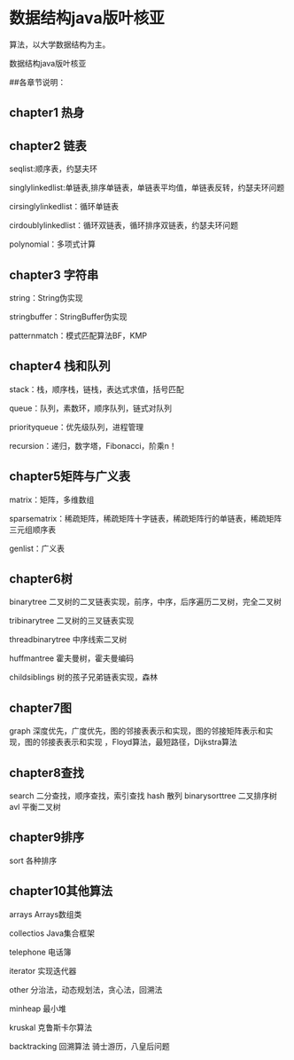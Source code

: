 # 数据结构java版叶核亚


算法，以大学数据结构为主。

数据结构java版叶核亚

##各章节说明：

## chapter1  热身

## chapter2  链表

seqlist:顺序表，约瑟夫环

singlylinkedlist:单链表,排序单链表，单链表平均值，单链表反转，约瑟夫环问题

cirsinglylinkedlist：循环单链表

cirdoublylinkedlist：循环双链表，循环排序双链表，约瑟夫环问题

polynomial：多项式计算

## chapter3  字符串

string：String伪实现

stringbuffer：StringBuffer伪实现

patternmatch：模式匹配算法BF，KMP

## chapter4 栈和队列

stack：栈，顺序栈，链栈，表达式求值，括号匹配

queue：队列，素数环，顺序队列，链式对队列

priorityqueue：优先级队列，进程管理

recursion：递归，数字塔，Fibonacci，阶乘n！

## chapter5矩阵与广义表

matrix：矩阵，多维数组

sparsematrix：稀疏矩阵，稀疏矩阵十字链表，稀疏矩阵行的单链表，稀疏矩阵三元组顺序表

genlist：广义表

## chapter6树

binarytree 二叉树的二叉链表实现，前序，中序，后序遍历二叉树，完全二叉树

tribinarytree 二叉树的三叉链表实现

threadbinarytree 中序线索二叉树

huffmantree 霍夫曼树，霍夫曼编码

childsiblings 树的孩子兄弟链表实现，森林

## chapter7图

graph 深度优先，广度优先，图的邻接表表示和实现，图的邻接矩阵表示和实现，图的邻接表表示和实现
，Floyd算法，最短路径，Dijkstra算法

## chapter8查找

search 二分查找，顺序查找，索引查找
hash 散列
binarysorttree 二叉排序树
avl 平衡二叉树

## chapter9排序

sort 各种排序

## chapter10其他算法

arrays Arrays数组类

collectios Java集合框架

telephone 电话簿

iterator 实现迭代器

other 分治法，动态规划法，贪心法，回溯法

minheap 最小堆

kruskal 克鲁斯卡尔算法

backtracking 回溯算法 骑士游历，八皇后问题  








